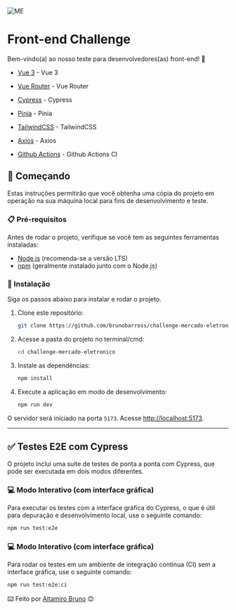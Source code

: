 <img src="https://cdn.me.com.br/logos/me_primary.png" alt="ME">

# Front-end Challenge

Bem-vindo(a) ao nosso teste para desenvolvedores(as) front-end! 🚀

* [Vue 3](https://vuejs.org/) - Vue 3

* [Vue Router](https://router.vuejs.org/) - Vue Router

* [Cypress](https://www.cypress.io/) - Cypress

* [Pinia](https://pinia.vuejs.org/) - Pinia

* [TailwindCSS](https://tailwindcss.com/) - TailwindCSS

* [Axios](https://axios-http.com/ptbr/docs/intro) - Axios

* [Github Actions](https://github.com/features/actions) - Github Actions CI

## 🚀 Começando

Estas instruções permitirão que você obtenha uma cópia do projeto em operação na sua máquina local para fins de desenvolvimento e teste.

### 📋 Pré-requisitos

Antes de rodar o projeto, verifique se você tem as seguintes ferramentas instaladas:

- [Node.js](https://nodejs.org/) (recomenda-se a versão LTS)
- [npm](https://www.npmjs.com/) (geralmente instalado junto com o Node.js)

### 🔧 Instalação

Siga os passos abaixo para instalar e rodar o projeto.

1.  Clone este repositório:
    ```bash
    git clone https://github.com/brunobarross/challenge-mercado-eletronico.git
    ```
2.  Acesse a pasta do projeto no terminal/cmd:
    ```bash
    cd challenge-mercado-eletronico
    ```
3.  Instale as dependências:
    ```bash
    npm install
    ```
4.  Execute a aplicação em modo de desenvolvimento:
    ```bash
    npm run dev
    ```

O servidor será iniciado na porta `5173`. Acesse [http://localhost:5173](http://localhost:5173).

---

## ✅ Testes E2E com Cypress

O projeto inclui uma suite de testes de ponta a ponta com Cypress, que pode ser executada em dois modos diferentes.

### 💻 Modo Interativo (com interface gráfica)

Para executar os testes com a interface gráfica do Cypress, o que é útil para depuração e desenvolvimento local, use o seguinte comando:

```bash
npm run test:e2e
```

### 💻 Modo Interativo (com interface gráfica)

Para rodar os testes em um ambiente de integração contínua (CI) sem a interface gráfica, use o seguinte comando:

```bash
npm run test:e2e:ci
```
⌨️ Feito por [Altamiro Bruno](https://www.linkedin.com/in/altamirobruno/) 😊
